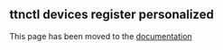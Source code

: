 ## ttnctl devices register personalized

This page has been moved to the [documentation](https://www.thethingsnetwork.org/docs/cli/#ttnctl-devices-register-personalized)